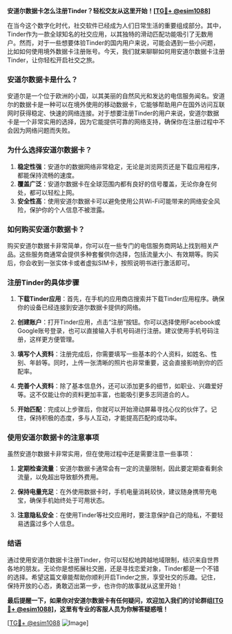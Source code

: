 **安道尔数据卡怎么注册Tinder？轻松交友从这里开始！[[TG💪+ @esim1088](https://t.me/s/esim1088)]**

在当今这个数字化时代，社交软件已经成为人们日常生活的重要组成部分。其中，Tinder作为一款全球知名的社交应用，以其独特的滑动匹配功能吸引了无数用户。然而，对于一些想要体验Tinder的国内用户来说，可能会遇到一些小问题，比如如何使用境外数据卡注册账号。今天，我们就来聊聊如何用安道尔数据卡注册Tinder，让你轻松开启社交之旅。

### 安道尔数据卡是什么？

安道尔是一个位于欧洲的小国，以其美丽的自然风光和发达的电信服务闻名。安道尔的数据卡是一种可以在境外使用的移动数据卡，它能够帮助用户在国外访问互联网时获得稳定、快速的网络连接。对于想要注册Tinder的用户来说，安道尔数据卡是一个非常实用的选择，因为它能提供可靠的网络支持，确保你在注册过程中不会因为网络问题而失败。

### 为什么选择安道尔数据卡？

1. **稳定性强**：安道尔的数据网络非常稳定，无论是浏览网页还是下载应用程序，都能保持流畅的速度。
2. **覆盖广泛**：安道尔数据卡在全球范围内都有良好的信号覆盖，无论你身在何处，都可以轻松上网。
3. **安全性高**：使用安道尔数据卡可以避免使用公共Wi-Fi可能带来的网络安全风险，保护你的个人信息不被泄露。

### 如何购买安道尔数据卡？

购买安道尔数据卡非常简单，你可以在一些专门的电信服务商网站上找到相关产品。这些服务商通常会提供多种套餐供你选择，包括流量大小、有效期等。购买后，你会收到一张实体卡或者虚拟SIM卡，按照说明书进行激活即可。

### 注册Tinder的具体步骤

1. **下载Tinder应用**：首先，在手机的应用商店搜索并下载Tinder应用程序。确保你的设备已经连接到安道尔数据卡提供的网络。

2. **创建账户**：打开Tinder应用，点击“注册”按钮。你可以选择使用Facebook或Google账号登录，也可以直接输入手机号码进行注册。建议使用手机号码注册，这样更方便管理。

3. **填写个人资料**：注册完成后，你需要填写一些基本的个人资料，如姓名、性别、年龄等。同时，上传一张清晰的照片也非常重要，这会直接影响到你的匹配率。

4. **完善个人资料**：除了基本信息外，还可以添加更多的细节，如职业、兴趣爱好等。这不仅能让你的资料更加丰富，也能吸引更多志同道合的人。

5. **开始匹配**：完成以上步骤后，你就可以开始滑动屏幕寻找心仪的伙伴了。记住，保持积极的态度，多与人互动，才能提高匹配的成功率。

### 使用安道尔数据卡的注意事项

虽然安道尔数据卡非常实用，但在使用过程中还是需要注意一些事项：

1. **定期检查流量**：安道尔数据卡通常会有一定的流量限制，因此要定期查看剩余流量，以免超出导致额外费用。
   
2. **保持电量充足**：在外使用数据卡时，手机电量消耗较快，建议随身携带充电宝，确保手机始终处于可用状态。

3. **注意隐私安全**：在使用Tinder等社交应用时，要注意保护自己的隐私，不要轻易透露过多个人信息。

### 结语

通过使用安道尔数据卡注册Tinder，你可以轻松地跨越地域限制，结识来自世界各地的朋友。无论你是想拓展社交圈，还是寻找恋爱对象，Tinder都是一个不错的选择。希望这篇文章能帮助你顺利开启Tinder之旅，享受社交的乐趣。记住，保持开放的心态，勇敢迈出第一步，也许你的故事就从这里开始！

**最后提醒一下，如果你对安道尔数据卡有任何疑问，欢迎加入我们的讨论群组[[TG💪+ @esim1088](https://t.me/s/esim1088)]，这里有专业的客服人员为你解答疑惑哦！**

[[TG💪+ @esim1088](https://t.me/s/esim1088) ![Image](https://i.postimg.cc/4NQfJmqS/Snipaste-2025-05-13-00-14-12.png)]